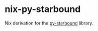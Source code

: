 # nix-py-starbound

Nix derivation for the [py-starbound](https://github.com/blixt/py-starbound) library.

